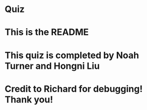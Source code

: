 # Quiz

# This is the README
# This quiz is completed by Noah Turner and Hongni Liu
# Credit to Richard for debugging! Thank you!